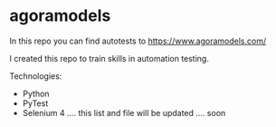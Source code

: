 # agoramodels

In this repo you can find autotests to https://www.agoramodels.com/

I created this repo to train skills in automation testing.

Technologies:
- Python
- PyTest
- Selenium 4
.... this list and file will be updated .... soon
